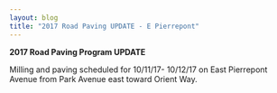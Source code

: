 ```yaml
---
layout: blog
title: "2017 Road Paving UPDATE - E Pierrepont"
---
```


**2017 Road Paving Program UPDATE**

 
Milling and paving scheduled for 10/11/17- 10/12/17 on East Pierrepont Avenue from Park Avenue east toward Orient Way.
